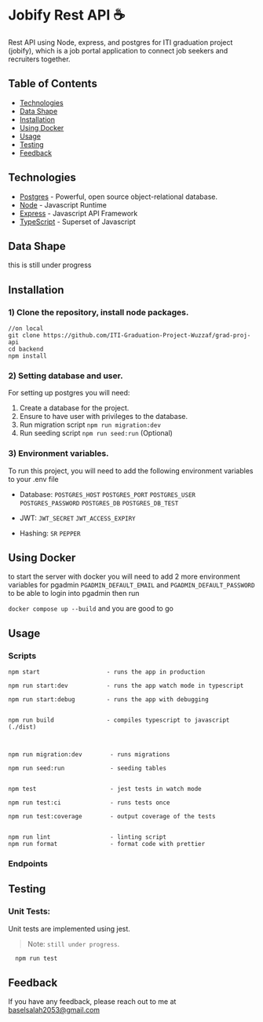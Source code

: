 # Jobify Rest API ☕

Rest API using Node, express, and postgres for ITI graduation project (jobify), which is a job portal application to connect job seekers and recruiters together.

## Table of Contents

- [Technologies](#technologies)
- [Data Shape](#data-shape)
- [Installation](#installation)
- [Using Docker](#using-docker)
- [Usage](#usage)
- [Testing](#testing)
- [Feedback](#feedback)

## Technologies

- [Postgres](https://www.postgresql.org/) - Powerful, open source object-relational database.
- [Node](https://nodejs.org) - Javascript Runtime
- [Express](https://expressjs.com/) - Javascript API Framework
- [TypeScript](https://www.typescriptlang.org/) - Superset of Javascript

## Data Shape

this is still under progress

## Installation

### 1) Clone the repository, install node packages.

``` 
//on local
git clone https://github.com/ITI-Graduation-Project-Wuzzaf/grad-proj-api
cd backend
npm install
```

### 2) Setting database and user. 
For setting up postgres you will need:

1. Create a database for the project.
2. Ensure to have user with privileges to the database.
3. Run migration script `npm run migration:dev`
4. Run seeding script `npm run seed:run` (Optional)

### 3) Environment variables.
To run this project, you will need to add the following environment variables to your .env file

- Database: `POSTGRES_HOST`
`POSTGRES_PORT`
`POSTGRES_USER`
`POSTGRES_PASSWORD`
`POSTGRES_DB`
`POSTGRES_DB_TEST`

- JWT:  `JWT_SECRET`
`JWT_ACCESS_EXPIRY`

- Hashing: `SR`
`PEPPER`

## Using Docker
to start the server with docker you will need to add 2 more environment variables for pgadmin
`PGADMIN_DEFAULT_EMAIL`
and
`PGADMIN_DEFAULT_PASSWORD`
to be able to login into pgadmin
then run

 `docker compose up --build` 
and you are good to go


## Usage

### Scripts
```
npm start                   - runs the app in production 

npm run start:dev           - runs the app watch mode in typescript

npm run start:debug         - runs the app with debugging


npm run build               - compiles typescript to javascript (./dist)



npm run migration:dev        - runs migrations

npm run seed:run             - seeding tables


npm test                     - jest tests in watch mode

npm run test:ci              - runs tests once

npm run test:coverage        - output coverage of the tests


npm run lint                 - linting script
npm run format               - format code with prettier
```

### Endpoints

## Testing

### Unit Tests:

Unit tests are implemented using jest.

> Note: `still under progress`.

```bash
  npm run test
```

## Feedback

If you have any feedback, please reach out to me at baselsalah2053@gmail.com
